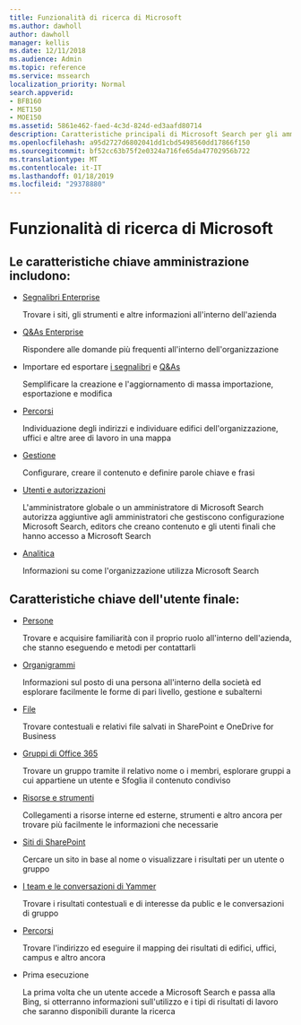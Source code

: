 ```yaml
---
title: Funzionalità di ricerca di Microsoft
ms.author: dawholl
author: dawholl
manager: kellis
ms.date: 12/11/2018
ms.audience: Admin
ms.topic: reference
ms.service: mssearch
localization_priority: Normal
search.appverid:
- BFB160
- MET150
- MOE150
ms.assetid: 5861e462-faed-4c3d-824d-ed3aafd80714
description: Caratteristiche principali di Microsoft Search per gli amministratori e utenti finali includono i segnalibri e Q&As e alla gestione e sui concetti di dati
ms.openlocfilehash: a95d2727d6802041dd1cbd5498560dd17866f150
ms.sourcegitcommit: bf52cc63b75f2e0324a716fe65da47702956b722
ms.translationtype: MT
ms.contentlocale: it-IT
ms.lasthandoff: 01/18/2019
ms.locfileid: "29378880"
---
```

# <a name="features-of-microsoft-search"></a>Funzionalità di ricerca di Microsoft

## <a name="key-admin-features-include"></a>Le caratteristiche chiave amministrazione includono:

- [Segnalibri Enterprise](create-and-manage-bookmarks.md)
    
    Trovare i siti, gli strumenti e altre informazioni all'interno dell'azienda
    
- [Q&As Enterprise](create-and-manage-qas.md)
    
    Rispondere alle domande più frequenti all'interno dell'organizzazione
    
- Importare ed esportare [i segnalibri](bulk-create-bookmarks.md) e [Q&As](bulk-create-qas.md)
    
    Semplificare la creazione e l'aggiornamento di massa importazione, esportazione e modifica

- [Percorsi](locations.md)
    
    Individuazione degli indirizzi e individuare edifici dell'organizzazione, uffici e altre aree di lavoro in una mappa
    
- [Gestione](set-up-microsoft-search.md)
    
    Configurare, creare il contenuto e definire parole chiave e frasi
    
- [Utenti e autorizzazioni](add-users.md)
    
    L'amministratore globale o un amministratore di Microsoft Search autorizza aggiuntive agli amministratori che gestiscono configurazione Microsoft Search, editors che creano contenuto e gli utenti finali che hanno accesso a Microsoft Search
    
- [Analitica](get-insights.md) 
    
    Informazioni su come l'organizzazione utilizza Microsoft Search 
    
## <a name="key-end-user-features-include"></a>Caratteristiche chiave dell'utente finale:

- [Persone](use/find-people-and-groups.md)
    
    Trovare e acquisire familiarità con il proprio ruolo all'interno dell'azienda, che stanno eseguendo e metodi per contattarli
    
- [Organigrammi](use/find-people-and-groups.md)
    
    Informazioni sul posto di una persona all'interno della società ed esplorare facilmente le forme di pari livello, gestione e subalterni
    
- [File](use/find-files.md)
    
    Trovare contestuali e relativi file salvati in SharePoint e OneDrive for Business
    
- [Gruppi di Office 365](use/find-people-and-groups.md)
    
    Trovare un gruppo tramite il relativo nome o i membri, esplorare gruppi a cui appartiene un utente e Sfoglia il contenuto condiviso
    
- [Risorse e strumenti](use/find-resources-tools-and-more.md)
    
    Collegamenti a risorse interne ed esterne, strumenti e altro ancora per trovare più facilmente le informazioni che necessarie
    
- [Siti di SharePoint](use/find-sharepoint-sites.md)
    
    Cercare un sito in base al nome o visualizzare i risultati per un utente o gruppo
    
- [I team e le conversazioni di Yammer](use/find-conversations.md)
    
    Trovare i risultati contestuali e di interesse da public e le conversazioni di gruppo

- [Percorsi](use/find-locations.md)
    
    Trovare l'indirizzo ed eseguire il mapping dei risultati di edifici, uffici, campus e altro ancora
    
- Prima esecuzione
    
    La prima volta che un utente accede a Microsoft Search e passa alla Bing, si otterranno informazioni sull'utilizzo e i tipi di risultati di lavoro che saranno disponibili durante la ricerca